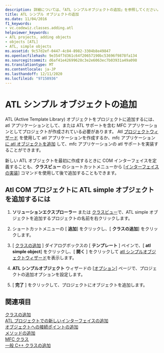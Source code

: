 ```yaml
---
description: 詳細については、「ATL シンプルオブジェクトの追加」を参照してください。
title: ATL シンプル オブジェクトの追加
ms.date: 11/04/2016
f1_keywords:
- vc.codewiz.classes.adding.atl
helpviewer_keywords:
- ATL projects, adding objects
- objects [ATL]
- ATL, simple objects
ms.assetid: 9c57d2ef-0447-4c84-8982-3304b8e49847
ms.openlocfilehash: 9e354f7d361c64f20657190bc53696f9878fa134
ms.sourcegitcommit: d6af41e42699628c3e2e6063ec7b03931a49a098
ms.translationtype: MT
ms.contentlocale: ja-JP
ms.lasthandoff: 12/11/2020
ms.locfileid: "97158936"
---
```

# <a name="adding-an-atl-simple-object"></a>ATL シンプル オブジェクトの追加

ATL (Active Template Library) オブジェクトをプロジェクトに追加するには、atl アプリケーションとして、または ATL サポートを含む MFC アプリケーションとしてプロジェクトが作成されている必要があります。 Atl [プロジェクトウィザード](../../atl/reference/atl-project-wizard.md) を使用して atl アプリケーションを作成するか、mfc アプリケーション [に atl オブジェクトを追加](../../mfc/reference/adding-atl-support-to-your-mfc-project.md) して、mfc アプリケーションの atl サポートを実装することができます。

新しい ATL オブジェクトを最初に作成するときに COM インターフェイスを定義することも、**クラスビュー** のショートカットメニューから [[インターフェイスの実装](../../ide/implementing-an-interface-visual-cpp.md#implement-interface-wizard)] コマンドを使用して後で追加することもできます。

## <a name="to-add-an-atl-simple-object-to-your-atl-com-project"></a>Atl COM プロジェクトに ATL simple オブジェクトを追加するには

1. **ソリューションエクスプローラー** または [クラスビュー](/visualstudio/ide/viewing-the-structure-of-code)で、ATL simple オブジェクトを追加するプロジェクトの名前を右クリックします。

1. ショートカットメニューの [ **追加**] をクリックし、[ **クラスの追加**] をクリックします。

1. [ [クラスの追加](../../ide/adding-a-class-visual-cpp.md#add-class-dialog-box) ] ダイアログボックスの [ **テンプレート** ] ペインで、[ **atl simple object**] をクリックし、[ **開く** ] をクリックして [atl シンプルオブジェクトウィザード](../../atl/reference/atl-simple-object-wizard.md)を表示します。

1. **ATL シンプルオブジェクト** ウィザードの [[オプション](../../atl/reference/options-atl-simple-object-wizard.md)] ページで、プロジェクトの追加オプションを設定します。

1. [ **完了** ] をクリックして、プロジェクトにオブジェクトを追加します。

## <a name="see-also"></a>関連項目

[クラスの追加](../../ide/adding-a-class-visual-cpp.md)<br/>
[ATL プロジェクトでの新しいインターフェイスの追加](../../atl/reference/adding-a-new-interface-in-an-atl-project.md)<br/>
[オブジェクトへの接続ポイントの追加](../../atl/adding-connection-points-to-an-object.md)<br/>
[メソッドの追加](../../ide/adding-a-method-visual-cpp.md)<br/>
[MFC クラス](../../mfc/reference/adding-an-mfc-class.md)<br/>
[一般 C++ クラスの追加](../../ide/adding-a-generic-cpp-class.md)
